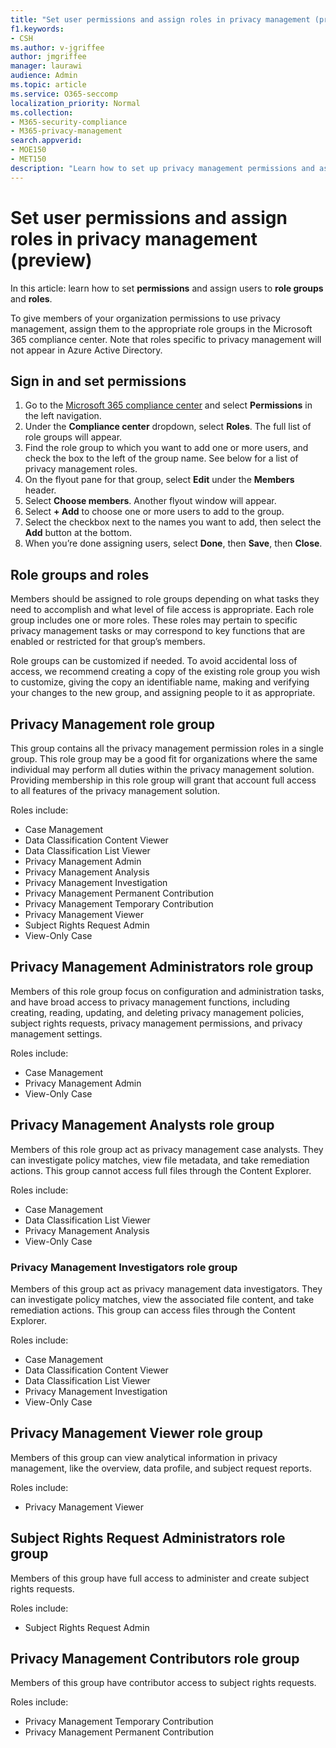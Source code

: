 ```yaml
---
title: "Set user permissions and assign roles in privacy management (preview)"
f1.keywords:
- CSH
ms.author: v-jgriffee
author: jmgriffee
manager: laurawi
audience: Admin
ms.topic: article
ms.service: O365-seccomp
localization_priority: Normal
ms.collection: 
- M365-security-compliance
- M365-privacy-management
search.appverid: 
- MOE150
- MET150
description: "Learn how to set up privacy management permissions and assign users to role groups."
---
```


# Set user permissions and assign roles in privacy management (preview)

In this article: learn how to set **permissions** and assign users to **role groups** and **roles**.

To give members of your organization permissions to use privacy management, assign them to the appropriate role groups in the Microsoft 365 compliance center. Note that roles specific to privacy management will not appear in Azure Active Directory.

## Sign in and set permissions

1. Go to the [Microsoft 365 compliance center](https://compliance.microsoft.com/) and select **Permissions** in the left navigation.  
2. Under the **Compliance center** dropdown, select **Roles**. The full list of role groups will appear.
3. Find the role group to which you want to add one or more users, and check the box to the left of the group name. See below for a list of privacy management roles.  
4. On the flyout pane for that group, select **Edit** under the **Members** header.  
5. Select **Choose members**. Another flyout window will appear.
6. Select **+ Add** to choose one or more users to add to the group.  
7. Select the checkbox next to the names you want to add, then select the **Add** button at the bottom.  
8. When you’re done assigning users, select **Done**, then **Save**, then **Close**.

## Role groups and roles

Members should be assigned to role groups depending on what tasks they need to accomplish and what level of file access is appropriate. Each role group includes one or more roles. These roles may pertain to specific privacy management tasks or may correspond to key functions that are enabled or restricted for that group’s members.  

Role groups can be customized if needed. To avoid accidental loss of access, we recommend creating a copy of the existing role group you wish to customize, giving the copy an identifiable name, making and verifying your changes to the new group, and assigning people to it as appropriate.

## Privacy Management role group

This group contains all the privacy management permission roles in a single group. This role group may be a good fit for organizations where the same individual may perform all duties within the privacy management solution. Providing membership in this role group will grant that account full access to all features of the privacy management solution.

Roles include:

- Case Management  
- Data Classification Content Viewer  
- Data Classification List Viewer  
- Privacy Management Admin  
- Privacy Management Analysis  
- Privacy Management Investigation  
- Privacy Management Permanent Contribution  
- Privacy Management Temporary Contribution  
- Privacy Management Viewer  
- Subject Rights Request Admin  
- View-Only Case

## Privacy Management Administrators role group

Members of this role group focus on configuration and administration tasks, and have broad access to privacy management functions, including creating, reading, updating, and deleting privacy management policies, subject rights requests, privacy management permissions, and privacy management settings.

Roles include:

- Case Management  
- Privacy Management Admin  
- View-Only Case

## Privacy Management Analysts role group

Members of this role group act as privacy management case analysts. They can investigate policy matches, view file metadata, and take remediation actions. This group cannot access full files through the Content Explorer.

Roles include:

- Case Management  
- Data Classification List Viewer  
- Privacy Management Analysis  
- View-Only Case

### Privacy Management Investigators role group

Members of this group act as privacy management data investigators. They can investigate policy matches, view the associated file content, and take remediation actions. This group can access files through the Content Explorer. 

Roles include:

- Case Management  
- Data Classification Content Viewer  
- Data Classification List Viewer  
- Privacy Management Investigation  
- View-Only Case

## Privacy Management Viewer role group

Members of this group can view analytical information in privacy management, like the overview, data profile, and subject request reports.

Roles include:

- Privacy Management Viewer

## Subject Rights Request Administrators role group

Members of this group have full access to administer and create subject rights requests.

Roles include:

- Subject Rights Request Admin

## Privacy Management Contributors role group

Members of this group have contributor access to subject rights requests.  

Roles include:

- Privacy Management Temporary Contribution  
- Privacy Management Permanent Contribution
